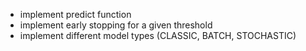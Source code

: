 * implement predict function
* implement early stopping for a given threshold
* implement different model types (CLASSIC, BATCH, STOCHASTIC)
